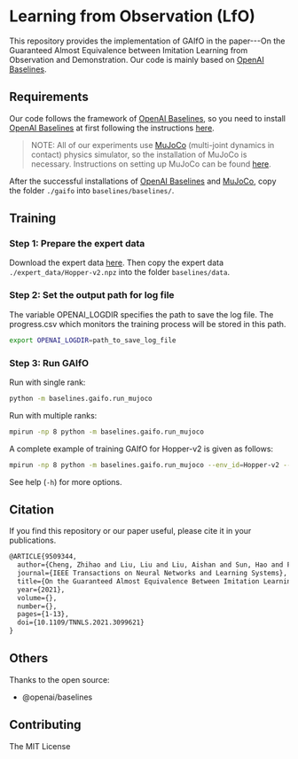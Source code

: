 # Learning from Observation (LfO)

This repository provides the implementation of GAIfO in the paper---On the Guaranteed Almost Equivalence between Imitation Learning from Observation and Demonstration. Our code is mainly based on [OpenAI Baselines](https://github.com/openai/baselines).   

## Requirements

Our code follows the framework of [OpenAI Baselines](https://github.com/openai/baselines), so you need to install [OpenAI Baselines](https://github.com/openai/baselines) at first following the instructions [here](https://github.com/openai/baselines). 

> NOTE: All of our experiments use [MuJoCo](http://www.mujoco.org) (multi-joint dynamics in contact) physics simulator, so the installation of MuJoCo is necessary. Instructions on setting up MuJoCo can be found [here](https://github.com/openai/mujoco-py).

After the successful installations of [OpenAI Baselines](https://github.com/openai/baselines) and [MuJoCo](http://www.mujoco.org), copy the folder `./gaifo` into `baselines/baselines/`.

## Training

### Step 1: Prepare the expert data
Download the expert data [here](https://drive.google.com/drive/folders/1C4bsf62XbHW36F9gEJPGhrOZ1Ij4Upco?usp=sharing). Then copy the expert data `./expert_data/Hopper-v2.npz` into the folder `baselines/data`.

### Step 2: Set the output path for log file
The variable OPENAI_LOGDIR specifies the path to save the log file. The progress.csv which monitors the training process will be stored in this path.  
```bash
export OPENAI_LOGDIR=path_to_save_log_file
```

### Step 3: Run GAIfO

Run with single rank:

```bash
python -m baselines.gaifo.run_mujoco
```

Run with multiple ranks:

```bash
mpirun -np 8 python -m baselines.gaifo.run_mujoco
```

A complete example of training GAIfO for Hopper-v2 is given as follows:

```bash
mpirun -np 8 python -m baselines.gaifo.run_mujoco --env_id=Hopper-v2 --expert_path data/Hopper-v2.npz --traj_limitation 20 --seed=0 --g_step=3 --d_step=1 --num_timesteps=5000000
```

See help (`-h`) for more options.


## Citation

If you find this repository or our paper useful, please cite it in your publications.

```latex
@ARTICLE{9509344,
  author={Cheng, Zhihao and Liu, Liu and Liu, Aishan and Sun, Hao and Fang, Meng and Tao, Dacheng},
  journal={IEEE Transactions on Neural Networks and Learning Systems}, 
  title={On the Guaranteed Almost Equivalence Between Imitation Learning From Observation and Demonstration}, 
  year={2021},
  volume={},
  number={},
  pages={1-13},
  doi={10.1109/TNNLS.2021.3099621}
}
```

## Others

Thanks to the open source:

- @openai/baselines

## Contributing
The MIT License


